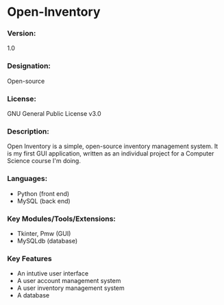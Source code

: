 # Open-Inventory

### Version: 
1.0

### Designation:
Open-source

### License: 
GNU General Public License v3.0

### Description:
Open Inventory is a simple, open-source inventory management system. It is my first GUI application, written as an individual project for a Computer Science course I'm doing.

### Languages:
* Python (front end)
* MySQL (back end)

### Key Modules/Tools/Extensions:
* Tkinter, Pmw (GUI)
* MySQLdb (database)

### Key Features
* An intutive user interface
* A user account management system
* A user inventory management system
* A database

